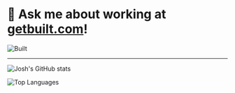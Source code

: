 # 💬 Ask me about working at [getbuilt.com](https://getbuilt.com)! 
![Built](https://user-images.githubusercontent.com/468221/121429837-f7f23b00-c93c-11eb-85b0-130e334248d5.png)

----
![Josh's GitHub stats](https://github-readme-stats.vercel.app/api?username=joshcrosby&show_icons=true&hide=stars,contribs&count_private=true)


![Top Languages](https://github-readme-stats.vercel.app/api/top-langs/?username=joshcrosby&layout=compact)

<!--
**JoshCrosby/JoshCrosby** is a ✨ _special_ ✨ repository because its `README.md` (this file) appears on your GitHub profile.

Here are some ideas to get you started:

- 🔭 I’m currently working on ...
- 🌱 I’m currently learning ...
- 👯 I’m looking to collaborate on ...
- 🤔 I’m looking for help with ...
- 💬 Ask me about ...
- 📫 How to reach me: ...
- 😄 Pronouns: ...
- ⚡ Fun fact: ...
-->
